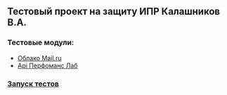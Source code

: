 ## Тестовый проект на защиту ИПР Калашников В.А.

### Тестовые модули:

* [Облако Mail.ru](./cloudmail)
* [Api Перфоманс Лаб](./perf)


### [Запуск тестов](./TESTRUN.md)

